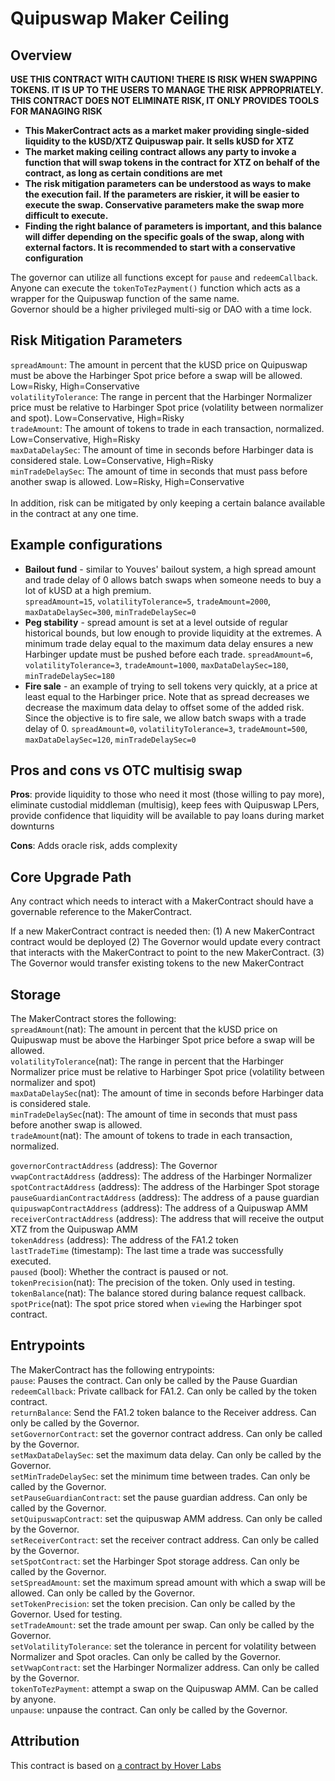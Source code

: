 # Quipuswap Maker Ceiling

## Overview

**USE THIS CONTRACT WITH CAUTION! THERE IS RISK WHEN SWAPPING TOKENS. IT IS UP TO THE USERS TO MANAGE THE RISK APPROPRIATELY. THIS CONTRACT DOES NOT ELIMINATE RISK, IT ONLY PROVIDES TOOLS FOR MANAGING RISK**

* **This MakerContract acts as a market maker providing single-sided liquidity to the kUSD/XTZ Quipuswap pair. It sells kUSD for XTZ**
* **The market making ceiling contract allows any party to invoke a function that will swap tokens in the contract for XTZ on behalf of the contract, as long as certain conditions are met**
* **The risk mitigation parameters can be understood as ways to make the execution fail. If the parameters are riskier, it will be easier to execute the swap. Conservative parameters make the swap more difficult to execute.**
* **Finding the right balance of parameters is important, and this balance will differ depending on the specific goals of the swap, along with external factors. It is recommended to start with a conservative configuration**

The governor can utilize all functions except for `pause` and `redeemCallback`. Anyone can execute the `tokenToTezPayment()` function which acts as a wrapper for the Quipuswap function of the same name.<br>
Governor should be a higher privileged multi-sig or DAO with a time lock.

## Risk Mitigation Parameters

`spreadAmount`: The amount in percent that the kUSD price on Quipuswap must be above the Harbinger Spot price before a swap will be allowed. Low=Risky, High=Conservative<br>
`volatilityTolerance`: The range in percent that the Harbinger Normalizer price must be relative to Harbinger Spot price (volatility between normalizer and spot). Low=Conservative, High=Risky<br>
`tradeAmount`: The amount of tokens to trade in each transaction, normalized. Low=Conservative, High=Risky<br>
`maxDataDelaySec`: The amount of time in seconds before Harbinger data is considered stale. Low=Conservative, High=Risky<br>
`minTradeDelaySec`: The amount of time in seconds that must pass before another swap is allowed. Low=Risky, High=Conservative<br><br>
In addition, risk can be mitigated by only keeping a certain balance available in the contract at any one time.


## Example configurations
* **Bailout fund** - similar to Youves' bailout system, a high spread amount and trade delay of 0 allows batch swaps when someone needs to buy a lot of kUSD at a high premium.<br>
 `spreadAmount=15`, `volatilityTolerance=5`, `tradeAmount=2000`, `maxDataDelaySec=300`, `minTradeDelaySec=0`
* **Peg stability** - spread amount is set at a level outside of regular historical bounds, but low enough to provide liquidity at the extremes. A minimum trade delay equal to the maximum data delay ensures a new Harbinger update must be pushed before each trade.
 `spreadAmount=6`, `volatilityTolerance=3`, `tradeAmount=1000`, `maxDataDelaySec=180`, `minTradeDelaySec=180`
* **Fire sale** - an example of trying to sell tokens very quickly, at a price at least equal to the Harbinger price. Note that as spread decreases we decrease the maximum data delay to offset some of the added risk. Since the objective is to fire sale, we allow batch swaps with a trade delay of 0.
 `spreadAmount=0`, `volatilityTolerance=3`, `tradeAmount=500`, `maxDataDelaySec=120`, `minTradeDelaySec=0`
 
## Pros and cons vs OTC multisig swap
**Pros**: provide liquidity to those who need it most (those willing to pay more), eliminate custodial middleman (multisig), keep fees with Quipuswap LPers, provide confidence that liquidity will be available to pay loans during market downturns

**Cons**: Adds oracle risk, adds complexity

## Core Upgrade Path

Any contract which needs to interact with a MakerContract should have a governable reference to the MakerContract.

If a new MakerContract contract is needed then: (1) A new MakerContract contract would be deployed (2) The Governor would update every contract that interacts with the MakerContract to point to the new MakerContract. (3) The Governor would transfer existing tokens to the new MakerContract

## Storage
The MakerContract stores the following:<br>
`spreadAmount`(nat): The amount in percent that the kUSD price on Quipuswap must be above the Harbinger Spot price before a swap will be allowed.<br>
`volatilityTolerance`(nat): The range in percent that the Harbinger Normalizer price must be relative to Harbinger Spot price (volatility between normalizer and spot)<br>
`maxDataDelaySec`(nat): The amount of time in seconds before Harbinger data is considered stale.<br>
`minTradeDelaySec`(nat): The amount of time in seconds that must pass before another swap is allowed.<br>
`tradeAmount`(nat): The amount of tokens to trade in each transaction, normalized.<br>

`governorContractAddress` (address): The Governor<br>
`vwapContractAddress` (address): The address of the Harbinger Normalizer<br>
`spotContractAddress` (address): The address of the Harbinger Spot storage<br>
`pauseGuardianContractAddress` (address): The address of a pause guardian<br>
`quipuswapContractAddress` (address): The address of a Quipuswap AMM<br>
`receiverContractAddress` (address): The address that will receive the output XTZ from the Quipuswap AMM<br>
`tokenAddress` (address): The address of the FA1.2 token<br>
`lastTradeTime` (timestamp): The last time a trade was successfully executed.<br>
`paused` (bool): Whether the contract is paused or not.<br>
`tokenPrecision`(nat): The precision of the token. Only used in testing.<br>
`tokenBalance`(nat): The balance stored during balance request callback.<br>
`spotPrice`(nat): The spot price stored when `view`ing the Harbinger spot contract.<br>

## Entrypoints

The MakerContract has the following entrypoints:<br>
`pause`: Pauses the contract. Can only be called by the Pause Guardian<br>
`redeemCallback`: Private callback for FA1.2. Can only be called by the token contract.<br>
`returnBalance`: Send the FA1.2 token balance to the Receiver address. Can only be called by the Governor.<br>
`setGovernorContract`: set the governor contract address. Can only be called by the Governor.<br>
`setMaxDataDelaySec`: set the maximum data delay. Can only be called by the Governor.<br>
`setMinTradeDelaySec`: set the minimum time between trades. Can only be called by the Governor.<br>
`setPauseGuardianContract`: set the pause guardian address. Can only be called by the Governor.<br>
`setQuipuswapContract`: set the quipuswap AMM address. Can only be called by the Governor.<br>
`setReceiverContract`: set the receiver contract address. Can only be called by the Governor.<br>
`setSpotContract`: set the Harbinger Spot storage address. Can only be called by the Governor.<br>
`setSpreadAmount`: set the maximum spread amount with which a swap will be allowed. Can only be called by the Governor.<br>
`setTokenPrecision`: set the token precision. Can only be called by the Governor. Used for testing.<br>
`setTradeAmount`: set the trade amount per swap. Can only be called by the Governor.<br>
`setVolatilityTolerance`: set the tolerance in percent for volatility between Normalizer and Spot oracles. Can only be called by the Governor.<br>
`setVwapContract`: set the Harbinger Normalizer address. Can only be called by the Governor.<br>
`tokenToTezPayment`: attempt a swap on the Quipuswap AMM. Can be called by anyone.<br>
`unpause`: unpause the contract. Can only be called by the Governor.<br>

## Attribution

This contract is based on [a contract by Hover Labs](https://github.com/Hover-Labs/kolibri-contracts/blob/keefertaylor/quipu-proxy/smart_contracts/quipuswap-proxy.py)
